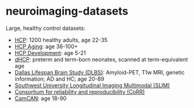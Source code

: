 # neuroimaging-datasets

Large, healthy control datasets:
- [HCP](https://www.humanconnectome.org/): 1200 healthy adults, age 22-35
- [HCP Aging](https://www.humanconnectome.org/study/hcp-lifespan-aging): age 36-100+
- [HCP Development](https://www.humanconnectome.org/study/hcp-lifespan-development): age 5-21 
- [dHCP](https://www.developingconnectome.org/): preterm and term-born neonates, scanned at term-equivalent age
- [Dallas Lifespan Brain Study (DLBS)](https://fcon_1000.projects.nitrc.org/indi/retro/dlbs.html): Amyloid-PET, T1w MRI, genetic information; AD and HC; age 20-89
- [Southwest University Longitudinal Imaging Multimodal (SLIM)](https://fcon_1000.projects.nitrc.org/indi/retro/southwestuni_qiu_index.html)
- [Consortium for reliability and reproducibility (CoRR)](https://fcon_1000.projects.nitrc.org/indi/CoRR/html/concept.html)
- [CamCAN](https://camcan-archive.mrc-cbu.cam.ac.uk/dataaccess/): age 18-90




